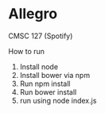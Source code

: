 # Allegro

CMSC 127 (Spotify) 

How to run

1. Install node
2. Install bower via npm
3. Run npm install
4. Run bower install
5. run using node index.js
